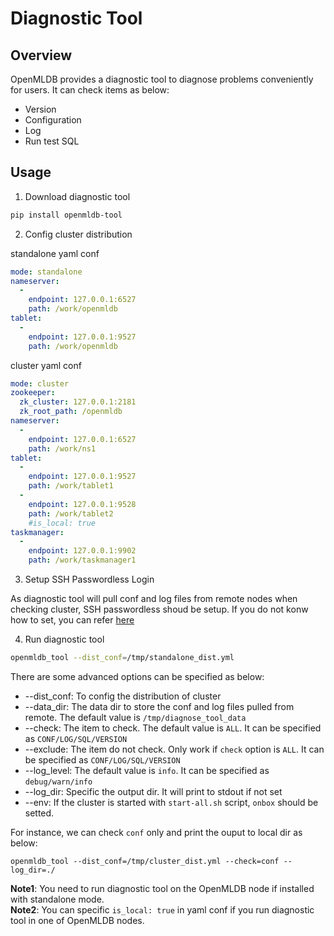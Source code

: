 # Diagnostic Tool

## Overview

OpenMLDB provides a diagnostic tool to diagnose problems conveniently for users. It can check items as below:

- Version
- Configuration
- Log
- Run test SQL

## Usage

1. Download diagnostic tool
```bash
pip install openmldb-tool
```

2. Config cluster distribution

standalone yaml conf
```yaml
mode: standalone
nameserver:
  -
    endpoint: 127.0.0.1:6527
    path: /work/openmldb
tablet:
  -
    endpoint: 127.0.0.1:9527
    path: /work/openmldb
```

cluster yaml conf
```yaml
mode: cluster
zookeeper:
  zk_cluster: 127.0.0.1:2181
  zk_root_path: /openmldb
nameserver:
  -
    endpoint: 127.0.0.1:6527
    path: /work/ns1
tablet:
  -
    endpoint: 127.0.0.1:9527
    path: /work/tablet1
  -
    endpoint: 127.0.0.1:9528
    path: /work/tablet2
    #is_local: true
taskmanager:
  -
    endpoint: 127.0.0.1:9902
    path: /work/taskmanager1
```

3. Setup SSH Passwordless Login

As diagnostic tool will pull conf and log files from remote nodes when checking cluster, SSH passwordless shoud be setup. If you do not konw how to set, you can refer [here]((https://www.itzgeek.com/how-tos/linux/centos-how-tos/ssh-passwordless-login-centos-7-rhel-7.html))

4. Run diagnostic tool

```bash
openmldb_tool --dist_conf=/tmp/standalone_dist.yml
```

There are some advanced options can be specified as below:

- --dist_conf: To config the distribution of cluster
- --data_dir: The data dir to store the conf and log files pulled from remote. The default value is `/tmp/diagnose_tool_data`
- --check: The item to check. The default value is `ALL`. It can be specified as `CONF/LOG/SQL/VERSION`
- --exclude: The item do not check. Only work if `check` option is `ALL`. It can be specified as `CONF/LOG/SQL/VERSION`
- --log_level: The default value is `info`. It can be specified as `debug/warn/info`
- --log_dir: Specific the output dir. It will print to stdout if not set
- --env: If the cluster is started with `start-all.sh` script, `onbox` should be setted.

For instance, we can check `conf` only and print the ouput to local dir as below:
```
openmldb_tool --dist_conf=/tmp/cluster_dist.yml --check=conf --log_dir=./
```

**Note1**: You need to run diagnostic tool on the OpenMLDB node if installed with standalone mode.  
**Note2**: You can specific `is_local: true` in yaml conf if you run diagnostic tool in one of OpenMLDB nodes. 